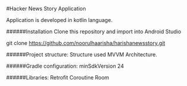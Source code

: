 #Hacker News Story Application

Application is developed in kotlin language.

######Installation
Clone this repository and import into Android Studio

git clone https://github.com/noorulhaarisha/harishanewsstory.git

######Project structure:
Structure used MVVM Architecture.

######Gradle configuration:
minSdkVersion 24

######Libraries:
Retrofit
Coroutine
Room




